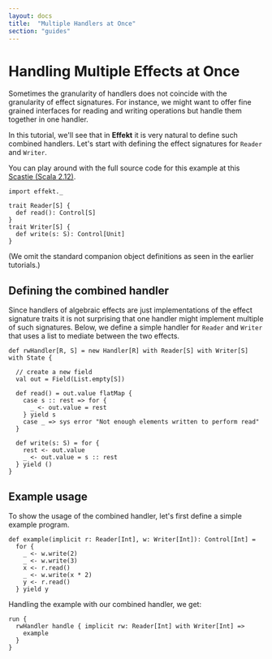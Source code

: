 ```yaml
---
layout: docs
title:  "Multiple Handlers at Once"
section: "guides"
---
```


# Handling Multiple Effects at Once

Sometimes the granularity of handlers does not coincide with the
granularity of effect signatures. For instance, we might want to
offer fine grained interfaces for reading and writing operations
but handle them together in one handler.

In this tutorial, we'll see that in **Effekt** it is very natural to
define such combined handlers. Let's start with defining the
effect signatures for `Reader` and `Writer`.

You can play around with the full source code for this example at this
[Scastie (Scala 2.12)](https://scastie.scala-lang.org/xsU2asSTQNiEI93ocjHpSg).

```tut:book:silent
import effekt._

trait Reader[S] {
  def read(): Control[S]
}
trait Writer[S] {
  def write(s: S): Control[Unit]
}
```

(We omit the standard companion object definitions as seen in the
earlier tutorials.)

## Defining the combined handler

Since handlers of algebraic effects are just implementations of
the effect signature traits it is not surprising that one handler
might implement multiple of such signatures. Below, we define a
simple handler for `Reader` and `Writer` that uses a list to mediate
between the two effects.

```tut:book:silent
def rwHandler[R, S] = new Handler[R] with Reader[S] with Writer[S] with State {

  // create a new field
  val out = Field(List.empty[S])

  def read() = out.value flatMap {
    case s :: rest => for {
      _ <- out.value = rest
    } yield s
    case _ => sys error "Not enough elements written to perform read"
  }

  def write(s: S) = for {
    rest <- out.value
    _ <- out.value = s :: rest
  } yield ()
}
```

## Example usage

To show the usage of the combined handler, let's first define a
simple example program.
```tut:book:silent
def example(implicit r: Reader[Int], w: Writer[Int]): Control[Int] =
  for {
    _ <- w.write(2)
    _ <- w.write(3)
    x <- r.read()
    _ <- w.write(x * 2)
    y <- r.read()
  } yield y
```

Handling the example with our combined handler, we get:

```tut
run {
  rwHandler handle { implicit rw: Reader[Int] with Writer[Int] =>
    example
  }
}
```

